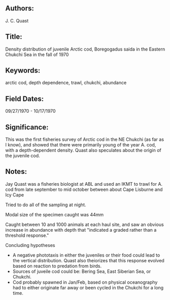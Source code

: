 ## Authors:
 J. C. Quast
## Title:
Density distribution of juvenile Arctic cod, Boregogadus saida in the Eastern Chukchi Sea in the fall of 1970
## Keywords:
arctic cod, depth dependence, trawl, chukchi, abundance

## Field Dates:
09/27/1970 - 10/17/1970

## Significance:
This was the first fisheries survey of Arctic cod in the NE Chukchi (as far as I know), and showed that there were primarily young of the year A. cod, with a depth-dependent density.  Quast also speculates about the origin of the juvenile cod.

## Notes:
Jay Quast was a fisheries biologist at ABL and used an IKMT to trawl for A. cod from late september to mid october between about Cape Lisburne and Icy Cape

Tried to do all of the sampling at night.

Modal size of the specimen caught was 44mm

Caught between 10 and 1000 animals at each haul site, and saw an obvious increase in abundance with depth that "indicated a graded rather than a threshold response."

Concluding hypotheses
* A negative phototaxis in either the juveniles or their food could lead to the vertical distribution.  Quast also theiorizes that this response evolved based on reaction to predation from birds.
* Sources of juveile cod could be: Bering Sea, East Siberian Sea, or Chukchi.
* Cod probably spawned in Jan/Feb, based on physical oceanography had to either originate far away or been cycled in the Chukchi for a long time.

